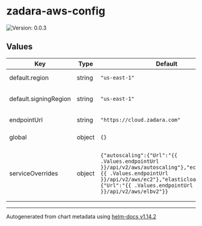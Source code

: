 # zadara-aws-config

![Version: 0.0.3](https://img.shields.io/badge/Version-0.0.3-informational?style=flat-square)

## Values

| Key | Type | Default | Description |
|-----|------|---------|-------------|
| default.region | string | `"us-east-1"` | Default region string |
| default.signingRegion | string | `"us-east-1"` | Default region string used for signing |
| endpointUrl | string | `"https://cloud.zadara.com"` | Default root endpoint |
| global | object | `{}` | cloud.conf `[Global]` stanza |
| serviceOverrides | object | `{"autoscaling":{"Url":"{{ .Values.endpointUrl }}/api/v2/aws/autoscaling"},"ec2":{"Url":"{{ .Values.endpointUrl }}/api/v2/aws/ec2"},"elasticloadbalancing":{"Url":"{{ .Values.endpointUrl }}/api/v2/aws/elbv2"}}` | Definition for all ServiceOverrides and their attributes, overrides any defaults from above |

----------------------------------------------
Autogenerated from chart metadata using [helm-docs v1.14.2](https://github.com/norwoodj/helm-docs/releases/v1.14.2)

